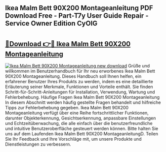 ## Ikea Malm Bett 90X200 Montageanleitung PDF Download Free - Part-T7y User Guide Repair - Service Owner Edition CyOIG

# <h2><a href="http://df7kvze.blite.top/?on=Ikea+Malm+Bett+90X200+Montageanleitung">🔗Download 👉🔴 Ikea Malm Bett 90X200 Montageanleitung</a></h2>

[![Ikea Malm Bett 90X200 Montageanleitung new download](https://i.imgur.com/lujVjoI.png)](http://df7kvze.blite.top/?on=Ikea+Malm+Bett+90X200+Montageanleitung)
Grüße und willkommen im Benutzerhandbuch für Ihr neu erworbenes Ikea Malm Bett 90X200 Montageanleitung. Dieses Handbuch soll Ihnen helfen, ein erfahrener Benutzer Ihres Produkts zu werden, indem es eine detaillierte Erläuterung seiner Merkmale, Funktionen und Vorteile enthält. Sie finden Schritt-für-Schritt-Anleitungen für Installation, Verwendung, Wartung und Fehlerbehebung. Häufige Fragen Ikea Malm Bett 90X200 Montageanleitung In diesem Abschnitt werden häufig gestellte Fragen behandelt und hilfreiche Tipps zur Fehlerbehebung gegeben. Ikea Malm Bett 90X200 Montageanleitung verfügt über eine Reihe fortschrittlicher Funktionen, darunter Objekterkennung, Gesichtserkennung, anpassbare Einstellungen und Echtzeitüberwachung, die alle einfach über die benutzerfreundliche und intuitive Benutzeroberfläche gesteuert werden können. Bitte halten Sie uns auf dem Laufenden Ikea Malm Bett 90X200 MontageanleitungD. Teilen Sie Ihr Feedback und Ihre Vorschläge mit, um unsere Produkte und Dienstleistungen zu verbessern.
